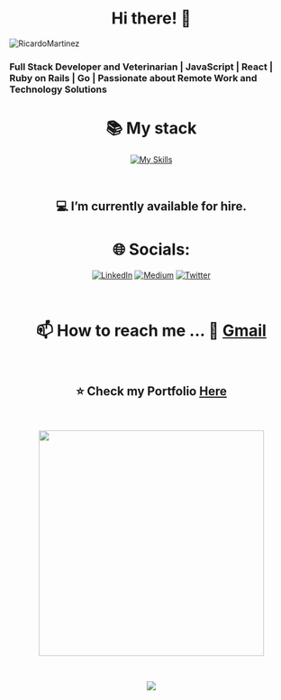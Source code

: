 <div align="center"> <h1>Hi there! 👋</h1> </div>
  
  ![RicardoMartinez](https://github.com/bohaz/bohaz/assets/127757182/a5776b85-6638-4452-9edf-c430350833ec)



### Full Stack Developer and Veterinarian | JavaScript | React | Ruby on Rails | Go | Passionate about Remote Work and Technology Solutions

<div align="center">
  
# 📚 My stack
[![My Skills](https://skillicons.dev/icons?i=js,html,css,react,redux,jest,sass,ruby,rails,git,bootstrap,github,webpack,figma,postgresql,tailwind,materialui,stackoverflow,postman,docker,golang)](https://skillicons.dev)

</div>

<br>

<div align="center">

## 💻 I’m currently available for hire.
  
</div>

<div align="center">
  
# 🌐 Socials:
  
[![LinkedIn](https://img.shields.io/badge/LinkedIn-%230077B5.svg?logo=linkedin&logoColor=white)](https://www.linkedin.com/in/ricardomartínez∴/) [![Medium](https://img.shields.io/badge/Medium-12100E?logo=medium&logoColor=white)](https://medium.com/@ricardomartinezvet) [![Twitter](https://img.shields.io/badge/Twitter-%231DA1F2.svg?logo=Twitter&logoColor=white)](https://twitter.com/Ricardo29115571)

</div>

<br>

<div align="center">

# 📫 How to reach me ... 📧 [Gmail](mailto:rudicarrilloypr@gmail.com) 
  
</div> 

<br>

<div align="center">

## ⭐️ Check my Portfolio [Here](https://ricardosportfolio.vercel.app/)
  
</div>

<br>

<div align="center">

[<img width="400" src="https://github-readme-stats.vercel.app/api?username=bohaz&show_icons=true"/>](https://github.com/bohaz/)
  
</div>
</br>
<p align="center">   <img alingn="center" src="https://profile-counter.glitch.me/boaz/count.svg" /></p>
